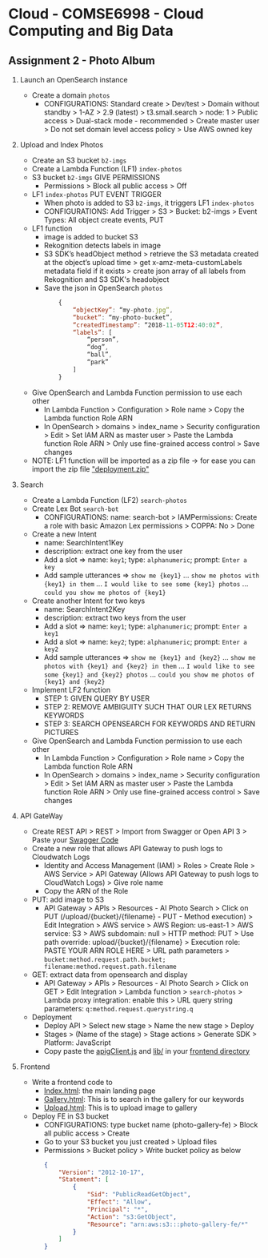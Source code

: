 # Cloud - COMSE6998 - Cloud Computing and Big Data

## Assignment 2 - Photo Album

1. Launch an OpenSearch instance
    - Create a domain `photos`
        - CONFIGURATIONS: Standard create > Dev/test > Domain without standby > 1-AZ > 2.9 (latest) > t3.small.search > node: 1 > Public access > Dual-stack mode - recommended > Create master user > Do not set domain level access policy > Use AWS owned key

2. Upload and Index Photos
    - Create an S3 bucket   `b2-imgs`
    - Create a Lambda Function (LF1) `index-photos`
    - S3 bucket `b2-imgs` GIVE PERMISSIONS
        - Permissions > Block all public access > Off
    - LF1 `index-photos` PUT EVENT TRIGGER
        - When photo is added to S3 `b2-imgs`, it triggers LF1 `index-photos`
        - CONFIGURATIONS: Add Trigger > S3 > Bucket: b2-imgs > Event Types: All object create events, PUT
    - LF1 function
        - image is added to bucket S3
        - Rekognition detects labels in image
        - S3 SDK’s headObject method > retrieve the S3 metadata created at the object’s upload time > get x-amz-meta-customLabels metadata field if it exists > create json array of all labels from Rekognition and S3 SDK's headobject
        - Save the json in OpenSearch `photos`
            ```js
                {
                    “objectKey”: “my-photo.jpg”,
                    “bucket”: “my-photo-bucket”,
                    “createdTimestamp”: “2018-11-05T12:40:02”,
                    “labels”: [
                        “person”,
                        “dog”,
                        “ball”,
                        “park”
                    ]
                }
            ```
    - Give OpenSearch and Lambda Function permission to use each other
        - In Lambda Function > Configuration > Role name > Copy the Lambda function Role ARN
        - In OpenSearch > domains > index_name > Security configuration > Edit > Set IAM ARN as master user > Paste the Lambda function Role ARN > Only use fine-grained access control > Save changes
    - NOTE: LF1 function will be imported as a zip file -> for ease you can import the zip file ["deployment.zip"](./deployment.zip)

3. Search
    - Create a Lambda Function (LF2) `search-photos`
    - Create Lex Bot `search-bot`
        - CONFIGURATIONS: name: search-bot > IAMPermissions: Create a role with basic Amazon Lex permissions > COPPA: No > Done
    - Create a new Intent 
        - name: SearchIntent1Key
        - description: extract one key from the user
        - Add a slot => name: `key1`; type: `alphanumeric`; prompt: `Enter a key`
        - Add sample utterances => `show me {key1}` ... `show me photos with {key1} in them` ... `I would like to see some {key1} photos` ... `could you show me photos of {key1}`
    - Create another Intent for two keys
        - name: SearchIntent2Key
        - description: extract two keys from the user
        - Add a slot => name: `key1`; type: `alphanumeric`; prompt: `Enter a key1`
        - Add a slot => name: `key2`; type: `alphanumeric`; prompt: `Enter a key2`
        - Add sample utterances => `show me {key1} and {key2}` ... `show me photos with {key1} and {key2} in them` ... `I would like to see some {key1} and {key2} photos` ... `could you show me photos of {key1} and {key2}`
    - Implement LF2 function
        - STEP 1: GIVEN QUERY BY USER
        - STEP 2: REMOVE AMBIGUITY SUCH THAT OUR LEX RETURNS KEYWORDS
        - STEP 3: SEARCH OPENSEARCH FOR KEYWORDS AND RETURN PICTURES
    - Give OpenSearch and Lambda Function permission to use each other
        - In Lambda Function > Configuration > Role name > Copy the Lambda function Role ARN
        - In OpenSearch > domains > index_name > Security configuration > Edit > Set IAM ARN as master user > Paste the Lambda function Role ARN > Only use fine-grained access control > Save changes

4. API GateWay
    - Create REST API > REST > Import from Swagger or Open API 3 > Paste your [Swagger Code](./swagger.yaml)
    - Create a new role that allows API Gateway to push logs to Cloudwatch Logs
        - Identity and Access Management (IAM) > Roles > Create Role > AWS Service > API Gateway (Allows API Gateway to push logs to CloudWatch Logs) > Give role name
        - Copy the ARN of the Role
    - PUT: add image to S3
        - API Gateway > APIs > Resources - AI Photo Search > Click on PUT (/upload/{bucket}/{filename} - PUT - Method execution) > Edit Integration > AWS service > AWS Region: us-east-1 > AWS service: S3 > AWS subdomain: null > HTTP method: PUT > Use path override: upload/{bucket}/{filename} > Execution role: PASTE YOUR ARN ROLE HERE > URL path parameters > `bucket:method.request.path.bucket; filename:method.request.path.filename`
    - GET: extract data from opensearch and display
        - API Gateway > APIs > Resources - AI Photo Search > Click on GET > Edit Integration > Lambda function > `search-photos` > Lambda proxy integration: enable this > URL query string parameters: `q:method.request.querystring.q`
    - Deployment
        - Deploy API > Select new stage > Name the new stage > Deploy
        - Stages > (Name of the stage) > Stage actions > Generate SDK > Platform: JavaScript
        - Copy paste the [apigClient.js](./frontend/apigClient.js) and [lib/](./frontend/lib/) in your [frontend directory](./frontend/)


5. Frontend
    - Write a frontend code to
        - [Index.html](./frontend/index.html): the main landing page
        - [Gallery.html](./frontend/gallery.html): This is to search in the gallery for our keywords
        - [Upload.html](./frontend/upload.html): This is to upload image to gallery
    - Deploy FE in S3 bucket
        - CONFIGURATIONS: type bucket name (photo-gallery-fe) > Block all public access > Create
        - Go to your S3 bucket you just created > Upload files
        - Permissions > Bucket policy > Write bucket policy as below
            ```json
            {
                "Version": "2012-10-17",
                "Statement": [
                    {
                        "Sid": "PublicReadGetObject",
                        "Effect": "Allow",
                        "Principal": "*",
                        "Action": "s3:GetObject",
                        "Resource": "arn:aws:s3:::photo-gallery-fe/*"
                    }
                ]
            }
            ```